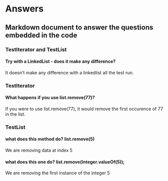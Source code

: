 # Answers
## Markdown document to answer the questions embedded in the code

### TestIterator and TestList
#### Try with a LinkedList - does it make any difference?
It doesn’t make any difference with a linkedlist all the test  run.


### TestIterator
#### What happens if you use list.remove(77)?
If you were to use list.remove(77), it would remove the first occurence of 77 in the list.

### TestList 
#### what does this method do? list.remove(5)
We are removing data at index 5


#### what does this one do? list.remove(Integer.valueOf(5));
We are removing the first instance of the integer 5

